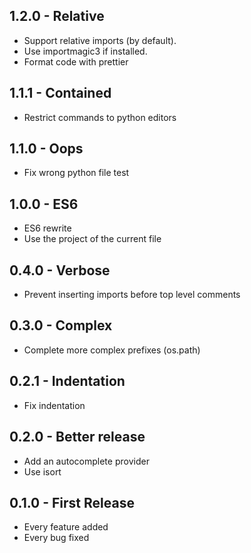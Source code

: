 ## 1.2.0 - Relative

* Support relative imports (by default).
* Use importmagic3 if installed.
* Format code with prettier

## 1.1.1 - Contained

* Restrict commands to python editors

## 1.1.0 - Oops

* Fix wrong python file test

## 1.0.0 - ES6

* ES6 rewrite
* Use the project of the current file

## 0.4.0 - Verbose

* Prevent inserting imports before top level comments

## 0.3.0 - Complex

* Complete more complex prefixes (os.path)

## 0.2.1 - Indentation

* Fix indentation

## 0.2.0 - Better release

* Add an autocomplete provider
* Use isort

## 0.1.0 - First Release

* Every feature added
* Every bug fixed
